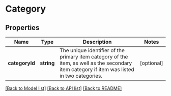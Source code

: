# Category

## Properties
Name | Type | Description | Notes
------------ | ------------- | ------------- | -------------
**categoryId** | **string** | The unique identifier of the primary item category of the item, as well as the secondary item category if item was listed in two categories. | [optional] 

[[Back to Model list]](../README.md#documentation-for-models) [[Back to API list]](../README.md#documentation-for-api-endpoints) [[Back to README]](../README.md)


